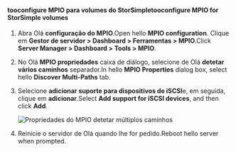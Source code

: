 #### <a name="tooconfigure-mpio-for-storsimple-volumes"></a><span data-ttu-id="e827c-101">tooconfigure MPIO para volumes do StorSimple</span><span class="sxs-lookup"><span data-stu-id="e827c-101">tooconfigure MPIO for StorSimple volumes</span></span>
1. <span data-ttu-id="e827c-102">Abra Olá **configuração do MPIO**.</span><span class="sxs-lookup"><span data-stu-id="e827c-102">Open hello **MPIO configuration**.</span></span> <span data-ttu-id="e827c-103">Clique em **Gestor de servidor > Dashboard > Ferramentas > MPIO**.</span><span class="sxs-lookup"><span data-stu-id="e827c-103">Click **Server Manager > Dashboard > Tools > MPIO**.</span></span>
2. <span data-ttu-id="e827c-104">No Olá **MPIO propriedades** caixa de diálogo, selecione de Olá **detetar vários caminhos** separador.</span><span class="sxs-lookup"><span data-stu-id="e827c-104">In hello **MPIO Properties** dialog box, select hello **Discover Multi-Paths** tab.</span></span>
3. <span data-ttu-id="e827c-105">Selecione **adicionar suporte para dispositivos de iSCSI**e, em seguida, clique em **adicionar**.</span><span class="sxs-lookup"><span data-stu-id="e827c-105">Select **Add support for iSCSI devices**, and then click **Add**.</span></span>  
   
    ![Propriedades do MPIO detetar múltiplos caminhos](./media/storsimple-configure-mpio-volumes/IC741003.png)
4. <span data-ttu-id="e827c-107">Reinicie o servidor de Olá quando lhe for pedido.</span><span class="sxs-lookup"><span data-stu-id="e827c-107">Reboot hello server when prompted.</span></span>

